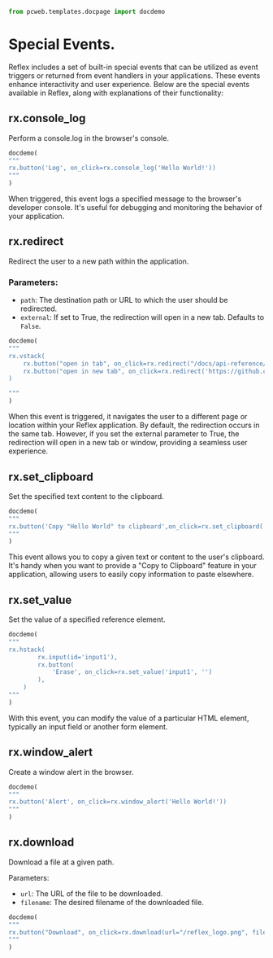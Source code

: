 ```python exec
from pcweb.templates.docpage import docdemo
```

# Special Events.

Reflex includes a set of built-in special events that can be utilized as event triggers 
or returned from event handlers in your applications. These events enhance interactivity and user experience. 
Below are the special events available in Reflex, along with explanations of their functionality:

## rx.console_log
Perform a console.log in the browser's console.

```python eval
docdemo(
"""
rx.button('Log', on_click=rx.console_log('Hello World!'))
"""
)
```

When triggered, this event logs a specified message to the browser's developer console. 
It's useful for debugging and monitoring the behavior of your application.

## rx.redirect
Redirect the user to a new path within the application.

### Parameters:
- `path`: The destination path or URL to which the user should be redirected.
- `external`: If set to True, the redirection will open in a new tab. Defaults to `False`.

```python eval
docdemo(
"""
rx.vstack(
    rx.button("open in tab", on_click=rx.redirect("/docs/api-reference/special-events")),
    rx.button("open in new tab", on_click=rx.redirect('https://github.com/reflex-dev/reflex/', external=True))
)

"""
)
```

When this event is triggered, it navigates the user to a different page or location within your Reflex application. 
By default, the redirection occurs in the same tab. However, if you set the external parameter to True, the redirection 
will open in a new tab or window, providing a seamless user experience.

## rx.set_clipboard
Set the specified text content to the clipboard.

```python eval
docdemo(
"""
rx.button('Copy "Hello World" to clipboard',on_click=rx.set_clipboard('Hello World'),)
"""
)
```

This event allows you to copy a given text or content to the user's clipboard. 
It's handy when you want to provide a "Copy to Clipboard" feature in your application, 
allowing users to easily copy information to paste elsewhere.

## rx.set_value
Set the value of a specified reference element.

```python eval
docdemo(
"""
rx.hstack(
        rx.input(id='input1'),
        rx.button(
            'Erase', on_click=rx.set_value('input1', '')
        ),
    )
"""
)
```

With this event, you can modify the value of a particular HTML element, typically an input field or another form element. 

## rx.window_alert
Create a window alert in the browser.

```python eval
docdemo(
"""
rx.button('Alert', on_click=rx.window_alert('Hello World!'))
"""
)
```

## rx.download
Download a file at a given path.

Parameters:
- `url`: The URL of the file to be downloaded.
- `filename`: The desired filename of the downloaded file.

```python eval
docdemo(
"""
rx.button("Download", on_click=rx.download(url="/reflex_logo.png", filename="different_name_logo.png"))
"""
)
```



